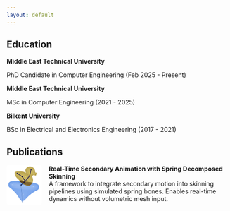 ```yaml
---
layout: default
---
```



## Education
**Middle East Technical University**

PhD Candidate in Computer Engineering (Feb 2025 - Present)


**Middle East Technical University**

MSc in Computer Engineering (2021 - 2025)

**Bilkent University**

BSc in Electrical and Electronics Engineering (2017 - 2021)

## Publications

<div style="display: flex; align-items: flex-start; margin-bottom: 1.5rem;">
  <img src="./assets/img/thumbnails/sds_thumbnail.png" alt="Teaser" style="width: 80px; height: auto; margin-right: 1rem; border-radius: 5px;">
  <div>
    <div><strong>Real-Time Secondary Animation with Spring Decomposed Skinning</strong></div>
    <div>A framework to integrate secondary motion into skinning pipelines using simulated spring bones. Enables real-time dynamics without volumetric mesh input.</div>
  </div>
</div>

